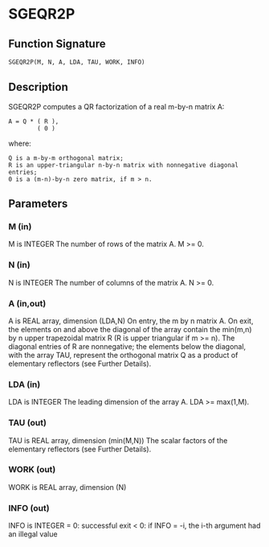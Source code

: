 # SGEQR2P

## Function Signature

```fortran
SGEQR2P(M, N, A, LDA, TAU, WORK, INFO)
```

## Description


 SGEQR2P computes a QR factorization of a real m-by-n matrix A:

    A = Q * ( R ),
            ( 0 )

 where:

    Q is a m-by-m orthogonal matrix;
    R is an upper-triangular n-by-n matrix with nonnegative diagonal
    entries;
    0 is a (m-n)-by-n zero matrix, if m > n.


## Parameters

### M (in)

M is INTEGER The number of rows of the matrix A. M >= 0.

### N (in)

N is INTEGER The number of columns of the matrix A. N >= 0.

### A (in,out)

A is REAL array, dimension (LDA,N) On entry, the m by n matrix A. On exit, the elements on and above the diagonal of the array contain the min(m,n) by n upper trapezoidal matrix R (R is upper triangular if m >= n). The diagonal entries of R are nonnegative; the elements below the diagonal, with the array TAU, represent the orthogonal matrix Q as a product of elementary reflectors (see Further Details).

### LDA (in)

LDA is INTEGER The leading dimension of the array A. LDA >= max(1,M).

### TAU (out)

TAU is REAL array, dimension (min(M,N)) The scalar factors of the elementary reflectors (see Further Details).

### WORK (out)

WORK is REAL array, dimension (N)

### INFO (out)

INFO is INTEGER = 0: successful exit < 0: if INFO = -i, the i-th argument had an illegal value

